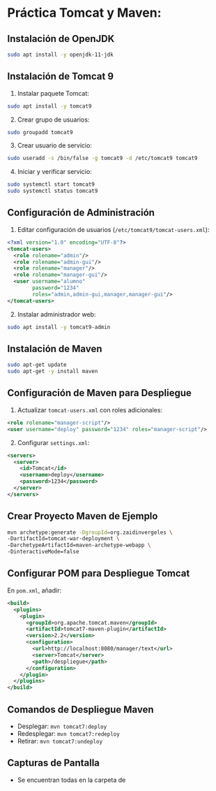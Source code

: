 # Práctica Tomcat y Maven:

## Instalación de OpenJDK

```bash
sudo apt install -y openjdk-11-jdk
```

## Instalación de Tomcat 9

1. Instalar paquete Tomcat:
```bash
sudo apt install -y tomcat9
```

2. Crear grupo de usuarios:
```bash
sudo groupadd tomcat9
```

3. Crear usuario de servicio:
```bash
sudo useradd -s /bin/false -g tomcat9 -d /etc/tomcat9 tomcat9
```

4. Iniciar y verificar servicio:
```bash
sudo systemctl start tomcat9
sudo systemctl status tomcat9
```

## Configuración de Administración

1. Editar configuración de usuarios (`/etc/tomcat9/tomcat-users.xml`):
```xml
<?xml version="1.0" encoding="UTF-8"?>
<tomcat-users>
  <role rolename="admin"/>
  <role rolename="admin-gui"/>
  <role rolename="manager"/>
  <role rolename="manager-gui"/>
  <user username="alumno" 
        password="1234" 
        roles="admin,admin-gui,manager,manager-gui"/>
</tomcat-users>
```

2. Instalar administrador web:
```bash
sudo apt install -y tomcat9-admin
```

## Instalación de Maven

```bash
sudo apt-get update
sudo apt-get -y install maven
```

## Configuración de Maven para Despliegue

1. Actualizar `tomcat-users.xml` con roles adicionales:
```xml
<role rolename="manager-script"/>
<user username="deploy" password="1234" roles="manager-script"/>
```

2. Configurar `settings.xml`:
```xml
<servers>
  <server>
    <id>Tomcat</id>
    <username>deploy</username>
    <password>1234</password>
  </server>
</servers>
```

## Crear Proyecto Maven de Ejemplo

```bash
mvn archetype:generate -DgroupId=org.zaidinvergeles \
-DartifactId=tomcat-war-deployment \
-DarchetypeArtifactId=maven-archetype-webapp \
-DinteractiveMode=false
```

## Configurar POM para Despliegue Tomcat

En `pom.xml`, añadir:
```xml
<build>
  <plugins>
    <plugin>
      <groupId>org.apache.tomcat.maven</groupId>
      <artifactId>tomcat7-maven-plugin</artifactId>
      <version>2.2</version>
      <configuration>
        <url>http://localhost:8080/manager/text</url>
        <server>Tomcat</server>
        <path>/despliegue</path>
      </configuration>
    </plugin>
  </plugins>
</build>
```

## Comandos de Despliegue Maven

- Desplegar: `mvn tomcat7:deploy`
- Redesplegar: `mvn tomcat7:redeploy`
- Retirar: `mvn tomcat7:undeploy`

## Capturas de Pantalla

- Se encuentran todas en la carpeta de 


